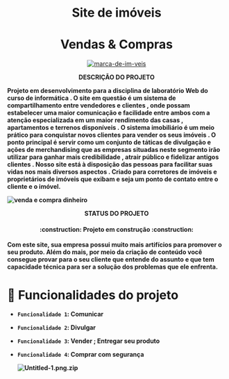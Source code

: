 <h1 align="center"> Site de imóveis </h1>

<h1 align="center"> Vendas & Compras </h1>



<p align="center">
</h1> <a href="https://ibb.co/xqFLVLJ"><img src="https://i.ibb.co/MkBSqSM/marca-de-im-veis.jpg" alt="marca-de-im-veis" border="0"></a>
</p>


<p align="center">
  <strong>DESCRIÇÃO DO PROJETO

Projeto em desenvolvimento para a disciplina de laboratório Web do curso de informática . O site em questão é um sistema de compartilhamento entre vendedores e clientes , onde possam estabelecer uma maior comunicação e facilidade entre ambos com a atenção especializada em um maior rendimento das casas , apartamentos e terrenos disponíveis . O sistema imobiliário é um meio prático para conquistar novos clientes para vender os seus imóveis . 
O ponto principal é servir como um conjunto de táticas de divulgação e ações de merchandising que as empresas situadas neste segmento irão utilizar para ganhar mais credibilidade , atrair público e fidelizar antigos clientes .
Nosso site está à disposição das pessoas para facilitar suas vidas nos mais diversos aspectos . Criado para corretores de imóveis e proprietários de imóveis que exibam e seja um ponto de contato entre o cliente e o imóvel.

   
  
  ![venda e compra dinheiro](https://user-images.githubusercontent.com/130693362/232254001-1e0d60d1-2a22-4aac-b9d2-3870348b014d.png)

<p align="center">
<strong>STATUS DO PROJETO
  <h4 align="center"> 
    :construction:  Projeto em construção  :construction:
</h4>
    
Com este site, sua empresa possui muito mais artifícios para promover o seu produto. Além do mais, por meio da criação de conteúdo você consegue provar para o seu cliente que entende do assunto e que tem capacidade técnica para ser a solução dos problemas que ele enfrenta.
  
  
  # :hammer: Funcionalidades do projeto
  
  
  - `Funcionalidade 1`: Comunicar
- `Funcionalidade 2`: Divulgar
- `Funcionalidade 3`: Vender ; Entregar seu produto
- `Funcionalidade 4`: Comprar com segurança
  
  

  ![Untitled-_1_.png.zip](https://github.com/KaylanneSilvaa/LabWeb/files/11240728/Untitled-_1_.png)


  
  
  
  
  
  
  
  
  
  

  
  
  
  

  
  
  
  

  
  
  
  
  
  
